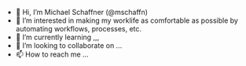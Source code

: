 - 👋 Hi, I’m Michael Schaffner (@mschaffn)
- 👀 I’m interested in making my worklife as comfortable as possible by automating workflows, processes, etc.
- 🌱 I’m currently learning ,,,
- 💞️ I’m looking to collaborate on ...
- 📫 How to reach me ...

<!---
mschaffn/mschaffn is a ✨ special ✨ repository because its `README.md` (this file) appears on your GitHub profile.
You can click the Preview link to take a look at your changes.
--->
